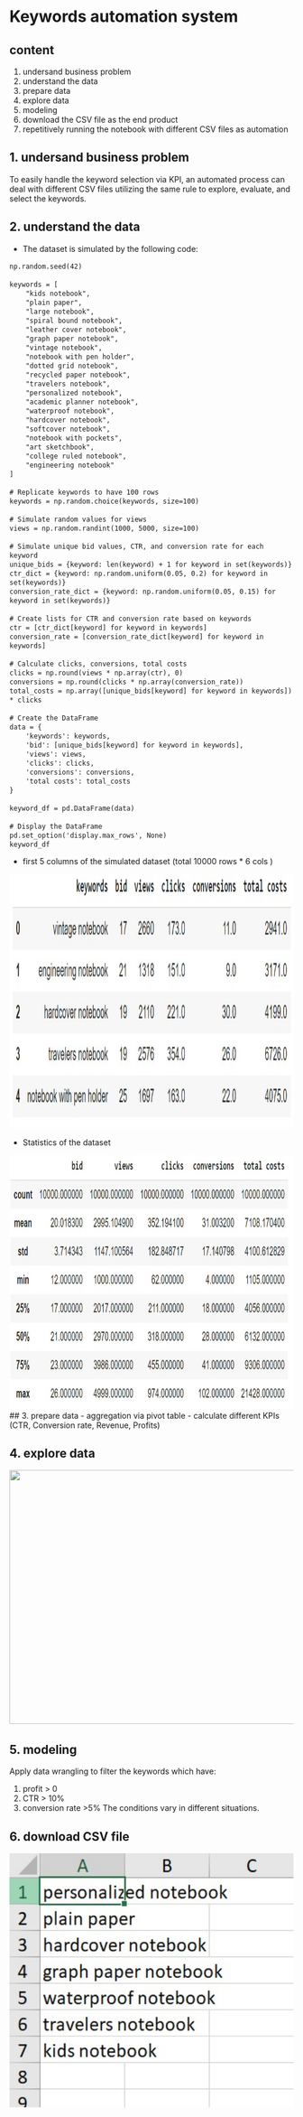 # Keywords automation system 

## content
1. undersand business problem
2. understand the data
3. prepare data
4. explore data
5. modeling
6. download the CSV file as the end product
7. repetitively running the notebook with different CSV files as automation

## 1. undersand business problem
To easily handle the keyword selection via KPI, an automated process can deal with different CSV files utilizing the same rule to explore, evaluate, and select the keywords. 

## 2. understand the data
- The dataset is simulated by the following code:
  
```
np.random.seed(42)

keywords = [
    "kids notebook",
    "plain paper",
    "large notebook",
    "spiral bound notebook",
    "leather cover notebook",
    "graph paper notebook",
    "vintage notebook",
    "notebook with pen holder",
    "dotted grid notebook",
    "recycled paper notebook",
    "travelers notebook",
    "personalized notebook",
    "academic planner notebook",
    "waterproof notebook",
    "hardcover notebook",
    "softcover notebook",
    "notebook with pockets",
    "art sketchbook",
    "college ruled notebook",
    "engineering notebook"
]

# Replicate keywords to have 100 rows
keywords = np.random.choice(keywords, size=100)

# Simulate random values for views
views = np.random.randint(1000, 5000, size=100)

# Simulate unique bid values, CTR, and conversion rate for each keyword
unique_bids = {keyword: len(keyword) + 1 for keyword in set(keywords)}
ctr_dict = {keyword: np.random.uniform(0.05, 0.2) for keyword in set(keywords)}
conversion_rate_dict = {keyword: np.random.uniform(0.05, 0.15) for keyword in set(keywords)}

# Create lists for CTR and conversion rate based on keywords
ctr = [ctr_dict[keyword] for keyword in keywords]
conversion_rate = [conversion_rate_dict[keyword] for keyword in keywords]

# Calculate clicks, conversions, total costs
clicks = np.round(views * np.array(ctr), 0)
conversions = np.round(clicks * np.array(conversion_rate))
total_costs = np.array([unique_bids[keyword] for keyword in keywords]) * clicks

# Create the DataFrame
data = {
    'keywords': keywords,
    'bid': [unique_bids[keyword] for keyword in keywords],
    'views': views,
    'clicks': clicks,
    'conversions': conversions,
    'total costs': total_costs
}

keyword_df = pd.DataFrame(data)

# Display the DataFrame
pd.set_option('display.max_rows', None)
keyword_df
```
- first 5 columns of the simulated dataset (total 10000 rows * 6 cols )
<img src="https://github.com/Taweilo/keyword_exercise/blob/main/Image/image%201.jpg" width="1100" height="450">

- Statistics of the dataset 
<img src="https://github.com/Taweilo/keyword_exercise/blob/main/Image/image%202.jpg" width="1100" height="450">
## 3. prepare data
- aggregation via pivot table
- calculate different KPIs (CTR, Conversion rate, Revenue, Profits)

## 4. explore data
<img src="https://github.com/Taweilo/keyword_exercise/blob/main/Image/image%203.jpg" width="1100" height="450">

## 5. modeling 
Apply data wrangling to filter the keywords which have:
1. profit > 0
2. CTR > 10%
3. conversion rate >5%
The conditions vary in different situations.

## 6. download CSV file
<img src="https://github.com/Taweilo/keyword_exercise/blob/main/Image/image%204.jpg" width="1100" height="450">
